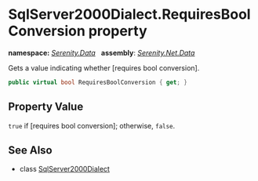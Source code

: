 # SqlServer2000Dialect.RequiresBoolConversion property
**namespace:** *[Serenity.Data](../../README.md#serenity.data-namespace)*   **assembly**: *[Serenity.Net.Data](../../README.md)*

Gets a value indicating whether [requires bool conversion].

```csharp
public virtual bool RequiresBoolConversion { get; }
```

## Property Value

`true` if [requires bool conversion]; otherwise, `false`.

## See Also

* class [SqlServer2000Dialect](../SqlServer2000Dialect.md)